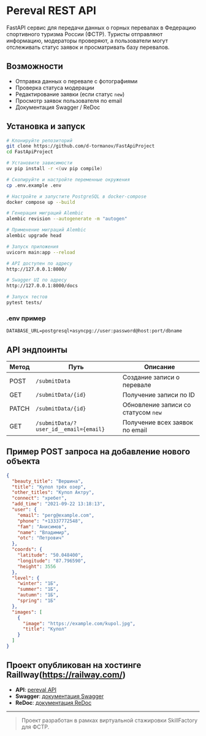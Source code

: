 # Pereval REST API

FastAPI сервис для передачи данных о горных перевалах в Федерацию спортивного туризма России (ФСТР). Туристы отправляют информацию, модераторы проверяют, а пользователи могут отслеживать статус заявок и просматривать базу перевалов.

## Возможности

- Отправка данных о перевале с фотографиями
- Проверка статуса модерации
- Редактирование заявки (если статус `new`)
- Просмотр заявок пользователя по email
- Документация Swagger / ReDoc

## Установка и запуск

```bash
# Клонируйте репозиторий
git clone https://github.com/d-tormanov/FastApiProject
cd FastApiProject

# Установите зависимости
uv pip install -r <(uv pip compile)

# Скопируйте и настройте переменные окружения
cp .env.example .env

# Настройте и запустите PostgreSQL в docker-compose
docker compose up --build

# Генерация миграций Alembiс
alembic revision --autogenerate -m "autogen"

# Применение миграций Alembic
alembic upgrade head

# Запуск приложения
uvicorn main:app --reload

# API доступен по адресу
http://127.0.0.1:8000/

# Swagger UI по адресу
http://127.0.0.1:8000/docs

# Запуск тестов
pytest tests/
```

### .env пример

```env
DATABASE_URL=postgresql+asyncpg://user:password@host:port/dbname
```

## API эндпоинты

| Метод | Путь                                  | Описание                            |
| ----- | ------------------------------------- | ----------------------------------- |
| POST  | `/submitData`                         | Создание записи о перевале          |
| GET   | `/submitData/{id}`                    | Получение записи по ID              |
| PATCH | `/submitData/{id}`                    | Обновление записи со статусом `new` |
| GET   | `/submitData/?user_id__email={email}` | Получение всех заявок по email      |

## Пример POST запроса на добавление нового объекта

```json
{
  "beauty_title": "Вершина",
  "title": "Купол трёх озер",
  "other_titles": "Купол Актру",
  "connect": "хребет",
  "add_time": "2021-09-22 13:18:13",
  "user": {
    "email": "perg@example.com",
    "phone": "+13337772548",
    "fam": "Анисимов",
    "name": "Владимир",
    "otc": "Петрович"
  },
  "coords": {
    "latitude": "50.048400",
    "longitude": "87.796590",
    "height": 3556
  },
  "level": {
    "winter": "1Б",
    "summer": "1Б",
    "autumn": "1Б",
    "spring": "1Б"
  },
  "images": [
    {
      "image": "https://example.com/kupol.jpg",
      "title": "Купол"
    }
  ]
}
```

## Проект опубликован на хостинге Raillway(https://railway.com/)

- **API**: [pereval API](https://fastapiproject-production-b53d.up.railway.app/)
- **Swagger**: [документация Swagger](https://fastapiproject-production-b53d.up.railway.app/docs/)
- **ReDoc**: [документация ReDoc](https://fastapiproject-production-b53d.up.railway.app/redoc/)

---

> Проект разработан в рамках виртуальной стажировки SkillFactory для ФСТР.

